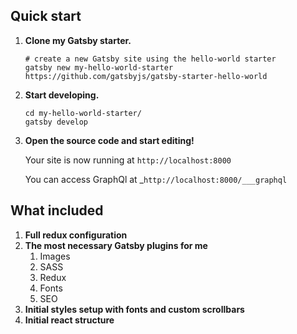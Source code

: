 ## Quick start

1.  **Clone my Gatsby starter.**
    ```shell
    # create a new Gatsby site using the hello-world starter
    gatsby new my-hello-world-starter https://github.com/gatsbyjs/gatsby-starter-hello-world
    ```
1.  **Start developing.**

    ```shell
    cd my-hello-world-starter/
    gatsby develop
    ```

1.  **Open the source code and start editing!**

    Your site is now running at `http://localhost:8000`

    You can access GraphQl at _`http://localhost:8000/___graphql`

## What included

1. **Full redux configuration**
2. **The most necessary Gatsby plugins for me**
   1. Images
   2. SASS
   3. Redux
   4. Fonts
   5. SEO
3. **Initial styles setup with fonts and custom scrollbars**
4. **Initial react structure**
